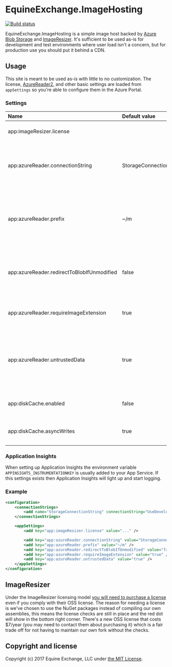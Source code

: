 ﻿# EquineExchange.ImageHosting

[![Build status](https://ci.appveyor.com/api/projects/status/oyi5tffbv7hu3tb7/branch/master?svg=true)](https://ci.appveyor.com/project/xt0rted/equineexchange-imagehosting/branch/master)

EquineExchange.ImageHosting is a simple image host backed by [Azure Blob Storage](https://azure.microsoft.com/en-us/services/storage/blobs/) and [ImageResizer](https://imageresizing.net/).
It's sufficient to be used as-is for development and test environments where user load isn't a concern, but for production use you should put it behind a CDN.

## Usage

This site is meant to be used as-is with little to no customization.
The license, [AzureReader2](https://imageresizing.net/docs/v4/plugins/azurereader2), and other basic settings are loaded from `appSettings` so you're able to configure them in the Azure Portal.

### Settings

| Name                                       | Default value           | Description                                                                                     |
| :----------------------------------------- | :---------------------- | :---------------------------------------------------------------------------------------------- |
| app:imageResizer.license                   |                         | The ImageResizer license                                                                        |
| app:azureReader.connectionString           | StorageConnectionString | The name of the connection string or the actual connection string to use                        |
| app:azureReader.prefix                     | ~/m                     | The virtual folder all resize requests should use, anything outside here won't hit blob storage |
| app:azureReader.redirectToBlobIfUnmodified | false                   | Since this is meant to be the source of a CDN there's no reason to redirect here                |
| app:azureReader.requireImageExtension      | true                    | Helps ensure the right content type is served to the client                                     |
| app:azureReader.untrustedData              | true                    | Re-encodes all the images to help limit malicious uploads from possibly harming your users      |
| app:diskCache.enabled                      | false                   | Turns the DiskCache plugin on or off                                                            |
| app:diskCache.asyncWrites                  | true                    | Enables writing to disk via an async call                                                       |

### Application Insights

When setting up Application Insights the environment variable `APPINSIGHTS_INSTRUMENTATIONKEY` is usually added to your App Service.
If this settings exists then Application Insights will light up and start logging.

### Example

```xml
<configuration>
    <connectionStrings>
        <add name="StorageConnectionString" connectionString="UseDevelopmentStorage=true;" />
    </connectionStrings>

    <appSettings>
        <add key="app:imageResizer.license" value="..." />

        <add key="app:azureReader.connectionString" value="StorageConnectionString" />
        <add key="app:azureReader.prefix" value="~/m" />
        <add key="app:azureReader.redirectToBlobIfUnmodified" value="false" />
        <add key="app:azureReader.requireImageExtension" value="true" />
        <add key="app:azureReader.untrustedData" value="true" />
    </appSettings>
</configuration>
```

## ImageResizer

Under the ImageResizer licensing model [you will need to purchase a license](https://imageresizing.net/pricing) even if you comply with their OSS license.
The reason for needing a license is we've chosen to use the NuGet packages instead of compiling our own assemblies, this means the license checks are still in place and the red dot will show in the bottom right corner.
There's a new OSS license that costs $7/year (you may need to contact them about purchasing it) which is a fair trade off for not having to maintain our own fork without the checks.

## Copyright and license

Copyright (c) 2017 Equine Exchange, LLC under [the MIT License](LICENSE).
